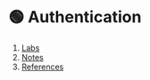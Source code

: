 # 🟢 Authentication
1. [Labs](contents/labs.md)             
2. [Notes](contents/notes.md)           
3. [References](contents/references.md)  